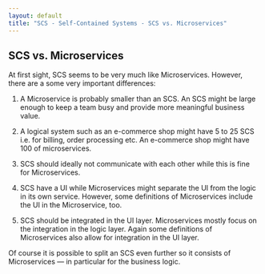 ```yaml
---
layout: default
title: "SCS - Self-Contained Systems - SCS vs. Microservices"
---
```


SCS vs. Microservices
---

At first sight, SCS seems to be very much like Microservices. However,
there are a some very important differences:

1. A Microservice is probably smaller than an SCS. An SCS might be
  large enough to keep a team busy and provide more meaningful
  business value.

2. A logical system such as an e-commerce shop might have 5 to 25 SCS
  i.e. for billing, order processing etc. An e-commerce shop might
  have 100 of microservices.

3. SCS should ideally not communicate with each other while this is
fine for Microservices.

4. SCS have a UI while Microservices might separate the UI from the
  logic in its own service. However, some definitions of Microservices
  include the UI in the Microservice, too.

5. SCS should be integrated in the UI layer. Microservices mostly
  focus on the integration in the logic layer. Again some definitions
  of Microservices also allow for integration in the UI layer.

Of course it is possible to split an SCS even further so it consists
of Microservices — in particular for the business logic.
